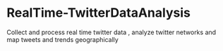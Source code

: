 # RealTime-TwitterDataAnalysis
Collect and process real time twitter data , analyze twitter networks and map tweets and trends geographically
